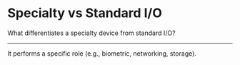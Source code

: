 # Specialty vs Standard I/O

What differentiates a specialty device from standard I/O?

---

It performs a specific role (e.g., biometric, networking, storage).